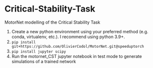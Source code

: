 # Critical-Stability-Task
MotorNet modelling of the Critical Stability Task

1. Create a new python environment using your preferred method (e.g. conda, virtualenv, etc.). I recommend using python 3.9+.
2. `pip install git+https://github.com/OlivierCodol/MotorNet.git@speeduptorch`
3. `pip install jupyter scipy`
4. Run the motornet_CST jupyter notebook in test mode to generate simulations of a trained network